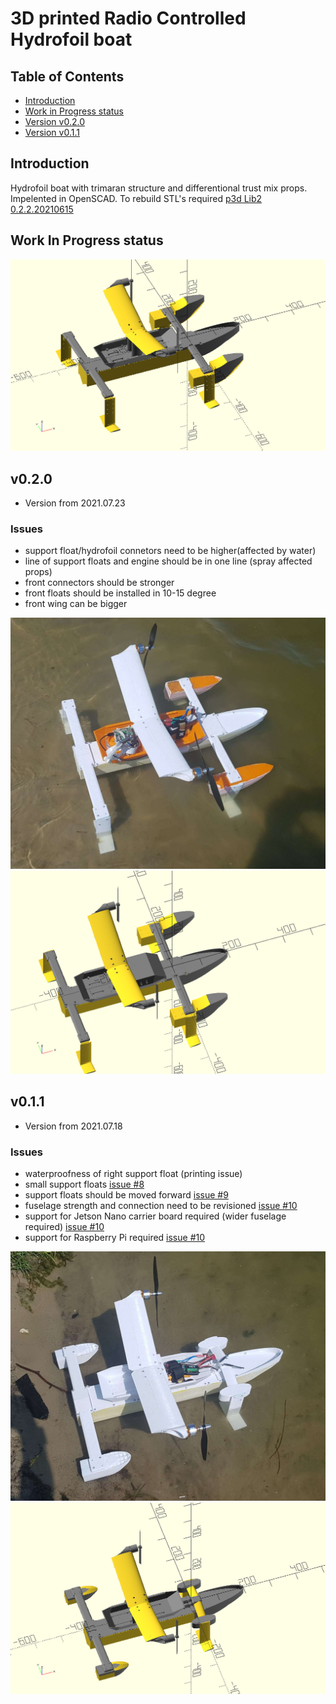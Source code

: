 # 3D printed Radio Controlled Hydrofoil boat

## Table of Contents

 - [Introduction](#intro)
 - [Work in Progress status](#wip)
 - [Version v0.2.0](#v0_2_0)
 - [Version v0.1.1](#v0_1_1)

## Introduction

Hydrofoil boat with trimaran structure and differentional trust mix props.
Impelented in OpenSCAD. To rebuild STL's required [p3d Lib2 0.2.2.20210615](https://github.com/ayaromenok/p3dLib)

## Work In Progress status<a name="wip"></a>

![HydroFoil boat](https://github.com/ayaromenok/p3dRcHydroFoilBoat/blob/master/png/_assembly.png?raw=true)

## v0.2.0 <a name="#v0_2_0"></a>

- Version from 2021.07.23

### Issues    
  - support float/hydrofoil connetors need to be higher(affected by water)
  - line of support floats and engine should be in one line (spray affected props)
  - front connectors should be stronger
  - front floats should be installed in 10-15 degree
  - front wing can be bigger
  
![HydroFoil boat](https://github.com/ayaromenok/p3dRcHydroFoilBoat/blob/master/png/real_v0.2.0.jpg?raw=true)
![HydroFoil boat](https://github.com/ayaromenok/p3dRcHydroFoilBoat/blob/master/png/scad_v0.2.0.png?raw=true)

## v0.1.1 <a name="#v0_1_1"></a>

- Version from 2021.07.18

### Issues
  - waterproofness of right support float (printing issue)
  - small support floats [issue #8](https://github.com/ayaromenok/p3dRcHydroFoilBoat/issues/8)
  - support floats should be moved forward [issue #9](https://github.com/ayaromenok/p3dRcHydroFoilBoat/issues/9)
  - fuselage strength and connection need to be revisioned [issue #10](https://github.com/ayaromenok/p3dRcHydroFoilBoat/issues/10)
  - support for Jetson Nano carrier board required (wider fuselage required) [issue #10](https://github.com/ayaromenok/p3dRcHydroFoilBoat/issues/10)
  - support for Raspberry Pi required [issue #10](https://github.com/ayaromenok/p3dRcHydroFoilBoat/issues/10)
  
![HydroFoil boat](https://github.com/ayaromenok/p3dRcHydroFoilBoat/blob/master/png/real_v0.1.0.jpg?raw=true)
![HydroFoil boat](https://github.com/ayaromenok/p3dRcHydroFoilBoat/blob/master/png/scad_v0.1.0.png?raw=true)
